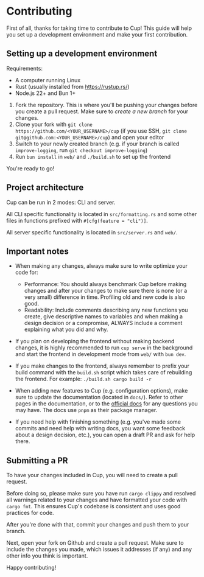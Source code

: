 # Contributing

First of all, thanks for taking time to contribute to Cup! This guide will help you set up a development environment and make your first contribution.

## Setting up a development environment

Requirements:
- A computer running Linux
- Rust (usually installed from https://rustup.rs/)
- Node.js 22+ and Bun 1+

1. Fork the repository. This is where you'll be pushing your changes before you create a pull request. Make sure to _create a new branch_ for your changes.
2. Clone your fork with `git clone https://github.com/<YOUR_USERNAME>/cup` (if you use SSH, `git clone git@github.com:<YOUR_USERNAME>/cup`) and open your editor
3. Switch to your newly created branch (e.g. if your branch is called `improve-logging`, run `git checkout improve-logging`)
4. Run `bun install` in `web/` and `./build.sh` to set up the frontend

You're ready to go!

## Project architecture

Cup can be run in 2 modes: CLI and server.

All CLI specific functionality is located in `src/formatting.rs` and some other files in functions prefixed with `#[cfg(feature = "cli")]`.

All server specific functionality is located in `src/server.rs` and `web/`.

## Important notes

- When making any changes, always make sure to write optimize your code for:
  + Performance: You should always benchmark Cup before making changes and after your changes to make sure there is none (or a very small) difference in time. Profiling old and new code is also good.
  + Readability: Include comments describing any new functions you create, give descriptive names to variables and when making a design decision or a compromise, ALWAYS include a comment explaining what you did and why.

- If you plan on developing the frontend without making backend changes, it is highly recommended to run `cup serve` in the background and start the frontend in development mode from `web/` with `bun dev`.

- If you make changes to the frontend, always remember to prefix your build command with the `build.sh` script which takes care of rebuilding the frontend. For example: `./build.sh cargo build -r`

- When adding new features to Cup (e.g. configuration options), make sure to update the documentation (located in `docs/`). Refer to other pages in the documentation, or to the [official docs](https://nextra.site) for any questions you may have. The docs use `pnpm` as their package manager.

- If you need help with finishing something (e.g. you've made some commits and need help with writing docs, you want some feedback about a design decision, etc.), you can open a draft PR and ask for help there.

## Submitting a PR

To have your changes included in Cup, you will need to create a pull request.

Before doing so, please make sure you have run `cargo clippy` and resolved all warnings related to your changes and have formatted your code with `cargo fmt`. This ensures Cup's codebase is consistent and uses good practices for code.

After you're done with that, commit your changes and push them to your branch.

Next, open your fork on Github and create a pull request. Make sure to include the changes you made, which issues it addresses (if any) and any other info you think is important.

Happy contributing!